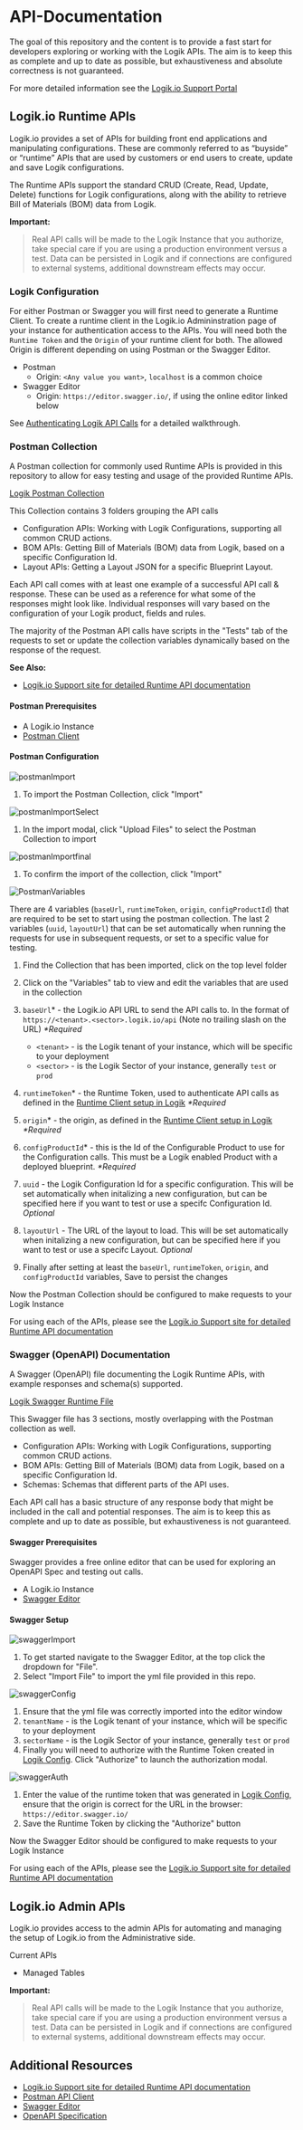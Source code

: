 # API-Documentation

 The goal of this repository and the content is to provide a fast start for developers exploring or working with the Logik APIs. The aim is to keep this as complete and up to date as possible, but exhaustiveness and absolute correctness is not guaranteed.

 For more detailed information see the [Logik&period;io Support Portal](https://logikio3.my.site.com/s/article/Logik-io-Runtime-APIs)

## Logik&period;io Runtime APIs

Logik&period;io provides a set of APIs for building front end applications and manipulating configurations. These are commonly referred to as “buyside” or “runtime” APIs that are used by customers or end users to create, update and save Logik configurations.

The Runtime APIs support the standard CRUD (Create, Read, Update, Delete) functions for Logik configurations, along with the ability to retrieve Bill of Materials (BOM) data from Logik.

**Important:**
> Real API calls will be made to the Logik Instance that you authorize, take special care if you are using a production environment versus a test. Data can be persisted in Logik and if connections are configured to external systems, additional downstream effects may occur.
>

### Logik Configuration

For either Postman or Swagger you will first need to generate a Runtime Client. To create a runtime client in the Logik&period;io Admininstration page of your instance for authentication access to the APIs. You will need both the `Runtime Token` and the `Origin` of your runtime client for both.
The allowed Origin is different depending on using Postman or the Swagger Editor.

- Postman
  - Origin: `<Any value you want>`, `localhost` is a common choice
- Swagger Editor
  - Origin: `https://editor.swagger.io/`, if using the online editor linked below

See [Authenticating Logik API Calls](https://logikio3.my.site.com/s/article/Authenticating-Logik-API-Calls) for a detailed walkthrough.

### Postman Collection

A Postman collection for commonly used Runtime APIs is provided in this repository to allow for easy testing and usage of the provided Runtime APIs.

[Logik Postman Collection](/runtime/Logik%20Configurator%20Runtime%20APIs.postman_collection.json)

This Collection contains 3 folders grouping the API calls

- Configuration APIs: Working with Logik Configurations, supporting all common CRUD actions.
- BOM APIs: Getting Bill of Materials (BOM) data from Logik, based on a specific Configuration Id.
- Layout APIs: Getting a Layout JSON for a specific Blueprint Layout.

Each API call comes with at least one example of a successful API call & response. These can be used as a reference for what some of the responses might look like. Individual responses will vary based on the configuration of your Logik product, fields and rules.

The majority of the Postman API calls have scripts in the "Tests" tab of the requests to set or update the collection variables dynamically based on the response of the request.

**See Also:**

- [Logik.io Support site for detailed Runtime API documentation](https://logikio3.my.site.com/s/article/Intro-to-API-Calls)

#### Postman Prerequisites

- A Logik&period;io Instance
- [Postman Client](https://www.postman.com/downloads/)

#### Postman Configuration

![postmanImport](./docs/postman/postmanImport.png)

1. To import the Postman Collection, click "Import"

![postmanImportSelect](./docs/postman/postmanImportSelect.png)

1. In the import modal, click "Upload Files" to select the Postman Collection to import

![postmanImportfinal](./docs/postman/postmanImportFinal.png)

1. To confirm the import of the collection, click "Import"

![PostmanVariables](./docs/postman/postmanVarConfig.png)

There are 4 variables (`baseUrl`, `runtimeToken`, `origin`, `configProductId`) that are required to be set to start using the postman collection. The last 2 variables (`uuid`, `layoutUrl`) that can be set automatically when running the requests for use in subsequent requests, or set to a specific value for testing.

1. Find the Collection that has been imported, click on the top level folder
1. Click on the "Variables" tab to view and edit the variables that are used in the collection
1. `baseUrl`\* - the Logik&period;io API URL to send the API calls to. In the format of `https://<tenant>.<sector>.logik.io/api` (Note no trailing slash on the URL) *\*Required*
    - `<tenant>` - is the Logik tenant of your instance, which will be specific to your deployment
    - `<sector>` - is the Logik Sector of your instance, generally `test` or `prod`
1. `runtimeToken`\* - the Runtime Token, used to authenticate API calls as defined in the [Runtime Client setup in Logik](https://logikio3.my.site.com/s/article/Authenticating-Logik-API-Calls) *\*Required*
1. `origin`\* - the origin, as defined in the [Runtime Client setup in Logik](https://logikio3.my.site.com/s/article/Authenticating-Logik-API-Calls) *\*Required*
1. `configProductId`\* - this is the Id of the Configurable Product to use for the Configuration calls. This must be a Logik enabled Product with a deployed blueprint. *\*Required*
1. `uuid` - the Logik Configuration Id for a specific configuration. This will be set automatically when initalizing a new configuration, but can be specified here if you want to test or use a specifc Configuration Id. *Optional*
1. `layoutUrl` - The URL of the layout to load. This will be set automatically when initalizing a new configuration, but can be specified here if you want to test or use a specifc Layout. *Optional*

1. Finally after setting at least the `baseUrl`, `runtimeToken`, `origin`, and `configProductId` variables, Save to persist the changes

Now the Postman Collection should be configured to make requests to your Logik Instance

For using each of the APIs, please see the [Logik.io Support site for detailed Runtime API documentation](https://logikio3.my.site.com/s/article/Logik-io-Runtime-APIs)

### Swagger (OpenAPI) Documentation

A Swagger (OpenAPI) file documenting the Logik Runtime APIs, with example responses and schema(s) supported.

[Logik Swagger Runtime File](/runtime/RuntimeAPIs.yml)

This Swagger file has 3 sections, mostly overlapping with the Postman collection as well.

- Configuration APIs: Working with Logik Configurations, supporting common CRUD actions.
- BOM APIs: Getting Bill of Materials (BOM) data from Logik, based on a specific Configuration Id.
- Schemas: Schemas that different parts of the API uses.

Each API call has a basic structure of any response body that might be included in the call and potential responses. The aim is to keep this as complete and up to date as possible, but exhaustiveness is not guaranteed.

#### Swagger Prerequisites

Swagger provides a free online editor that can be used for exploring an OpenAPI Spec and testing out calls.

- A Logik&period;io Instance
- [Swagger Editor](https://editor.swagger.io/)

#### Swagger Setup

![swaggerImport](./docs/swagger/swaggerImport.png)

1. To get started navigate to the Swagger Editor, at the top click the dropdown for "File".
1. Select "Import File" to import the yml file provided in this repo.

![swaggerConfig](./docs/swagger/swaggerConfig.png)

1. Ensure that the yml file was correctly imported into the editor window
1. `tenantName` -  is the Logik tenant of your instance, which will be specific to your deployment
1. `sectorName` - is the Logik Sector of your instance, generally `test` or `prod`
1. Finally you will need to authorize with the Runtime Token created in [Logik Config](#logik-configuration). Click "Authorize" to launch the authorization modal.

![swaggerAuth](./docs/swagger/swaggerAuth.png)

1. Enter the value of the runtime token that was generated in [Logik Config](#logik-configuration), ensure that the origin is correct for the URL in the browser: `https://editor.swagger.io/`
1. Save the Runtime Token by clicking the "Authorize" button

Now the Swagger Editor should be configured to make requests to your Logik Instance

For using each of the APIs, please see the [Logik.io Support site for detailed Runtime API documentation](https://logikio3.my.site.com/s/article/Logik-io-Runtime-APIs)

## Logik&period;io Admin APIs

Logik&period;io provides access to the admin APIs for automating and managing the setup of Logik&period;io from the Administrative side.

Current APIs

- Managed Tables

**Important:**
> Real API calls will be made to the Logik Instance that you authorize, take special care if you are using a production environment versus a test. Data can be persisted in Logik and if connections are configured to external systems, additional downstream effects may occur.
>

## Additional Resources

- [Logik.io Support site for detailed Runtime API documentation](https://logikio3.my.site.com/s/article/Logik-io-Runtime-APIs)
- [Postman API Client](https://www.postman.com/)
- [Swagger Editor](https://editor.swagger.io/)
- [OpenAPI Specification](https://swagger.io/specification/)
